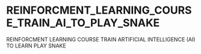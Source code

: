 # REINFORCMENT_LEARNING_COURSE_TRAIN_AI_TO_PLAY_SNAKE
REINFORCMENT LEARNING COURSE TRAIN ARTIFICIAL INTELLIGENCE (AI) TO LEARN PLAY SNAKE
